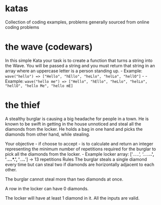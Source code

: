 # katas
Collection of coding examples, problems generally sourced from online coding problems

# the wave (codewars)
In this simple Kata your task is to create a function that turns a string into the Wave. You will be passed a string and you must return that string in an array where an uppercase letter is a person standing up.
    - Example: `wave("hello") => ["Hello", "hEllo", "heLlo", "helLo", "hellO"]`
    -  - Example: `wave("hello me") => ["Hello", "hEllo", "heLlo", "helLo", "hellO", "hello Me", "hello mE]`

# the thief
A stealthy burglar is causing a big headache for people in a town. He is known to be swift in getting in the house unnoticed and steal all the diamonds from the locker. He holds a bag in one hand and picks the diamonds from other hand, while stealing.

Your objective - if choose to accept - is to calculate and return an integer representing the minimum number of repetitions required for the burglar to pick all the diamonds from the locker.
    - Example locker array:
        ['*.*.*.*.*.',
        '...*..**..',
        '**.**...*.',
        '**..**..**'] -> 13 repetitions
Rules
The burglar steals a single diamond every time but can steal two if diamonds are horizontally adjacent to each other.

The burglar cannot steal more than two diamonds at once.

A row in the locker can have 0 diamonds.

The locker will have at least 1 diamond in it.
All the inputs are valid.